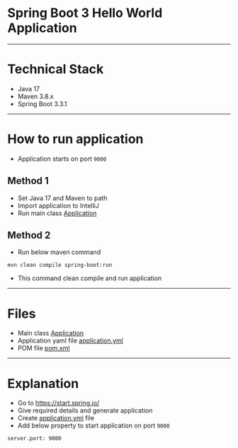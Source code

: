 # Spring Boot 3 Hello World Application
------
# Technical Stack
* Java 17
* Maven 3.8.x
* Spring Boot 3.3.1
------
# How to run application
* Application starts on port `9000`

## Method 1
* Set Java 17 and Maven to path
* Import application to IntelliJ
* Run main class [Application](src/main/java/com/java/Application.java)

## Method 2
* Run below maven command
```
mvn clean compile spring-boot:run
```
* This command clean compile and run application
------
# Files
* Main class [Application](src/main/java/com/java/Application.java)
* Application yaml file [application.yml](src/main/resources/application.yml)
* POM file [pom.xml](pom.xml)
------
# Explanation
* Go to https://start.spring.io/
* Give required details and generate application
* Create [application.yml](src/main/resources/application.yml) file
* Add below property to start application on port `9000`
```
server.port: 9000
```